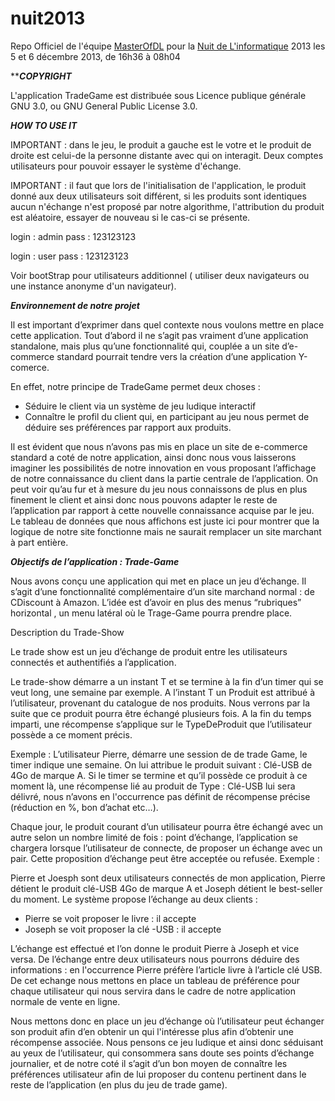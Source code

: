 nuit2013
========

Repo Officiel de l'équipe [MasterOfDL](http://www.nuitdelinfo.com/nuitinfo/teams:equipe_1_masterofdl_modl:start) pour la [Nuit de L'informatique](http://www.nuitdelinfo.com/) 2013 les 5 et 6 décembre 2013, de 16h36 à 08h04

*************COPYRIGHT***********

L'application TradeGame est distribuée sous Licence publique générale GNU 3.0, ou GNU General Public License 3.0. 

*************HOW TO USE IT*************

IMPORTANT : dans le jeu, le produit a gauche est le votre et le produit de droite est celui-de la personne distante avec qui on interagit. Deux comptes utilisateurs pour pouvoir essayer le système d'échange.

IMPORTANT : il faut que lors de l'initialisation de l'application, le produit donné aux deux utilisateurs soit différent, si les produits sont identiques aucun n'échange n'est proposé par notre algorithme, l'attribution du produit est aléatoire, essayer de nouveau si le cas-ci se présente.

login : admin 
pass : 123123123

login : user 
pass : 123123123

Voir bootStrap pour utilisateurs additionnel ( utiliser deux navigateurs ou une instance anonyme d'un navigateur).


*************Environnement de notre projet*************

Il est important d’exprimer dans quel contexte nous voulons mettre en place cette application. Tout d’abord il ne s’agit pas vraiment d’une application standalone, mais plus qu’une fonctionnalité qui, couplée a un site d’e-commerce standard pourrait tendre vers la création d’une application Y-comerce. 

En effet, notre principe de TradeGame permet deux choses : 
- Séduire le client via un système de jeu ludique interactif
- Connaître le profil du client qui, en participant au jeu nous permet de déduire ses préférences par rapport aux produits. 

Il est évident que nous n’avons pas mis en place un site de e-commerce standard a coté de notre application, ainsi donc nous vous laisserons imaginer les possibilités de notre innovation en vous proposant l’affichage de notre connaissance du client dans la partie centrale de l’application.  On peut voir qu’au fur et à mesure du jeu nous connaissons de plus en plus finement le client et ainsi donc nous pouvons adapter le reste de l’application par rapport à cette nouvelle connaissance acquise par le jeu. Le tableau de données que nous affichons est juste ici pour montrer que la logique de notre site fonctionne mais ne saurait remplacer un site marchant à part entière.




*************Objectifs de l’application : Trade-Game*************

Nous avons conçu une application qui met en place un jeu d’échange. Il s’agit d’une fonctionnalité complémentaire d’un site marchand normal : de CDiscount à Amazon. L’idée est d’avoir en plus des menus “rubriques” horizontal , un menu latéral où le Trage-Game pourra prendre place. 

Description du Trade-Show

Le trade show est un jeu d’échange de produit entre les utilisateurs connectés et authentifiés a l’application. 

Le trade-show démarre a un instant T et se termine à la fin d’un timer qui se veut long, une semaine par exemple. A l’instant T un Produit est attribué à l’utilisateur, provenant du catalogue de nos produits. Nous verrons par la suite que ce produit pourra être échangé plusieurs fois. 
A la fin du temps imparti, une récompense s’applique sur le TypeDeProduit que l’utilisateur possède a ce moment précis. 

Exemple : L’utilisateur Pierre, démarre une session de de trade Game, le timer indique une semaine. On lui attribue le produit suivant : Clé-USB de 4Go de marque A. Si le timer se termine et qu’il possède ce produit à ce moment là, une récompense lié au produit de Type : Clé-USB lui sera délivré, nous n’avons en l'occurrence pas définit de récompense précise (réduction en %, bon d’achat etc…). 

Chaque jour, le produit courant d’un utilisateur pourra être échangé avec un autre selon un nombre limité de fois : point d’échange, l’application se chargera lorsque l’utilisateur de connecte, de proposer un échange avec un pair. Cette proposition d’échange peut être acceptée ou refusée. Exemple : 

Pierre et Joesph sont deux utilisateurs connectés de mon application, Pierre détient le produit clé-USB 4Go de marque A et Joseph détient le best-seller du moment.  Le système propose l’échange au deux clients : 

- Pierre se voit proposer le livre : il accepte
- Joseph se voit proposer la clé -USB : il accepte

L’échange est effectué et l’on donne le produit Pierre à Joseph et vice versa. De l’échange entre deux utilisateurs nous pourrons déduire des informations : en l'occurrence Pierre préfère l’article livre à l’article clé USB. De cet echange nous mettons en place un tableau de préférence pour chaque utilisateur qui nous servira dans le cadre de notre application normale de vente en ligne. 

Nous mettons donc en place un jeu d’échange où l’utilisateur peut échanger son produit afin d’en obtenir un qui l'intéresse plus afin d’obtenir une récompense associée. Nous pensons ce jeu ludique et ainsi donc séduisant au yeux de l’utilisateur, qui consommera sans doute ses points d’échange journalier, et de notre coté il s’agit d’un bon moyen de connaître les préférences utilisateur afin de lui proposer du contenu pertinent dans le reste de l’application (en plus du jeu de trade game).
